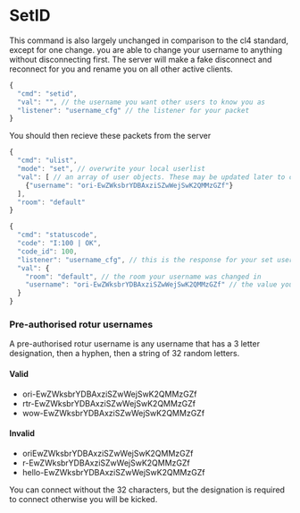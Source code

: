 # SetID

This command is also largely unchanged in comparison to the cl4 standard, except for one change. you are able to change your username to anything without disconnecting first. The server will make a fake disconnect and reconnect for you and rename you on all other active clients.

```javascript
{
  "cmd": "setid",
  "val": "", // the username you want other users to know you as
  "listener": "username_cfg" // the listener for your packet
}
```

You should then recieve these packets from the server

```javascript
{
  "cmd": "ulist",
  "mode": "set", // overwrite your local userlist
  "val": [ // an array of user objects. These may be updated later to contain more info
    {"username": "ori-EwZWksbrYDBAxziSZwWejSwK2QMMzGZf"}
  ],
  "room": "default"
}
```

```javascript
{
  "cmd": "statuscode",
  "code": "I:100 | OK", 
  "code_id": 100, 
  "listener": "username_cfg", // this is the response for your set username packet
  "val": {
    "room": "default", // the room your username was changed in
    "username": "ori-EwZWksbrYDBAxziSZwWejSwK2QMMzGZf" // the value your username is set to
  }
}
```

### Pre-authorised rotur usernames

A pre-authorised rotur username is any username that has a 3 letter designation, then a hyphen, then a string of 32 random letters.

#### Valid

* ori-EwZWksbrYDBAxziSZwWejSwK2QMMzGZf
* rtr-EwZWksbrYDBAxziSZwWejSwK2QMMzGZf
* wow-EwZWksbrYDBAxziSZwWejSwK2QMMzGZf

#### Invalid

* oriEwZWksbrYDBAxziSZwWejSwK2QMMzGZf
* r-EwZWksbrYDBAxziSZwWejSwK2QMMzGZf
* hello-EwZWksbrYDBAxziSZwWejSwK2QMMzGZf

You can connect without the 32 characters, but the designation is required to connect otherwise you will be kicked.
